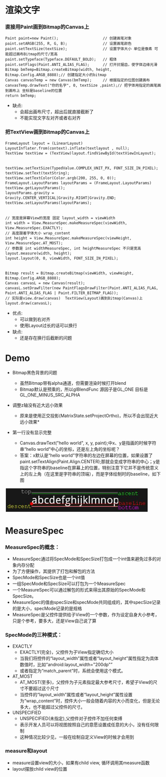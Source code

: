 # 渲染文字
### 直接用Paint画到Bitmap的Canvas上
```
Paint paint=new Paint();                    // 创建画笔对象
paint.setARGB(255, R, G, B);                // 设置画笔颜色
paint.setTextSize(textSize);                // 设置字体大小 单位是像素 可能超过画布Bitmap的尺寸/宽高
paint.setTypeface(Typeface.DEFAULT_BOLD);   // 粗体
paint.setFlags(Paint.ANTI_ALIAS_FLAG);      // 打开抗锯齿，使字体边缘光滑
Bitmap bmTemp=Bitmap.createBitmap(width, height, Bitmap.Config.ARGB_8888);// 创建指定大小的bitmap
Canvas canvasTemp = new Canvas(bmTemp);     // 根据指定的位图创建画布
canvasTemp.drawText("你的名字", 0, textSize ,paint);// 把字体用指定的画笔画到画布上 坐标是baseline的位置
return bmTemp;
```
* 缺点:
  * 会超出画布尺寸，超出后就直接截断了
  * 不能实现文字左对齐或者右对齐

### 把TextView画到Bitmap的Canvas上
```
FrameLayout layout = (LinearLayout) LayoutInflater.from(context).inflate(textlayout , null);
TextView textView = (TextView)layout.findViewById(textViewInLayout);


textView.setTextSize(TypedValue.COMPLEX_UNIT_PX, FONT_SIZE_IN_PIXEL);
textView.setText(textString);
textView.setTextColor(Color.argb(200, 255, 0, 0));
FrameLayout.LayoutParams layoutParams = (FrameLayout.LayoutParams) textView.getLayoutParams();
layoutParams.gravity = Gravity.CENTER_VERTICAL|Gravity.RIGHT|Gravity.END;
textView.setLayoutParams(layoutParams);


// 宽度是屏幕View的宽度 固定 layout_width = viewWidth
int width = View.MeasureSpec.makeMeasureSpec(viewWidth, View.MeasureSpec.EXACTLY); 
// 高度跟着字体大小 wrap_content
int height = View.MeasureSpec.makeMeasureSpec(viewHeight, View.MeasureSpec.AT_MOST);
// 参数是 int widthMeasureSpec, int heightMeasureSpec 不只是宽高
layout.measure(width, height); 
layout.layout(0, 0, viewWidth, FONT_SIZE_IN_PIXEL);


Bitmap result = Bitmap.createBitmap(viewWidth, viewHeight, Bitmap.Config.ARGB_8888); 
Canvas canvasL = new Canvas(result);
canvasL.setDrawFilter(new PaintFlagsDrawFilter(Paint.ANTI_ALIAS_FLAG,  Paint.ANTI_ALIAS_FLAG | Paint.FILTER_BITMAP_FLAG));
// 实际是view.draw(canvas)  TextView(Layout)画到Bitmap(Canvas)上
layout.draw(canvasL); 
```
* 优点:
  * 可以做到右对齐
  * 使用Layout过长的话可以换行
* 缺点:
  * 还是存在换行后截断的问题


# Demo
* Bitmap黑色背景的问题
  * 虽然Bitmap带有alpha通道，但需要渲染时候打开blend
  * Bitmap默认是预乘的，所以glBlendFunc 源因子是GL_ONE  目标是 GL_ONE_MINUS_SRC_ALPHA

* 调整z轴没有近大远小效果
  * 原来是使用正交投影(MatrixState.setProjectOrtho)，所以不会出现近大远小效果* 

* 第一行没有显示完整
  * Canvas.drawText("hello world", x, y, paint);中x、y是指画的时候字符串“hello world”中心的坐标，还是左上角的坐标呢？
  * 答案：x默认是“hello world”字符串的左边在屏幕的位置，如果设置了paint.setTextAlign(Paint.Align.CENTER);那就会变成字符串的中心；y是指这个字符串的baseline在屏幕上的位置，特别注意下它并不是传统意义上的左上角（在这里是字符串的顶端），而是字体绘制时的baseline，如下图
 
![base_line](baseline.png) 
 

# MeasureSpec

### MeasureSpec的概念：
* MeasureSpec通过将SpecMode和SpecSize打包成一个int值来避免过多的对象内存分配
* 为了方便操作，其提供了打包和解包的方法
* SpecMode和SpecSize也是一个int值
* 一组SpecMode和SpecSize可以打包为一个MeasureSpec
* 一个MeasureSpec可以通过解包的形式来得出其原始的SpecMode和SpecSize。
* MeasureSpec的值由specSize和specMode共同组成的，其中specSize记录的是大小，specMode记录的是规格
* MeasureSpec是父控件提供给子View的一个参数，作为设定自身大小参考，只是个参考，要多大，还是View自己说了算

### SpecMode的三种模式：
* EXACTLY
  * EXACTLY(完全)，父控件为子View指定确切大小
  * 当我们将控件的“layout_width”属性或者“layout_height”属性指定为具体数值时，比如“android:layout_width="200dp"”
  * 或者指定为“match_parent”时，系统会使用这个模式。
* AT_MOST
  * AT_MOST(至多)，父控件为子元素指定最大参考尺寸，希望子View的尺寸不要超过这个尺寸
  * 当控件的“layout_width”属性或者“layout_height”属性设置为“wrap_content”时，控件大小一般会随着内容的大小而变化，但是无论多大，也不能超过父控件的尺寸。
* UNSPECIFIED
  * UNSPECIFIED(未指定),父控件对子控件不加任何束缚
  * 表示开发人员可以将视图按照自己的意愿设置成任意的大小，没有任何限制
  * 这种情况比较少见，一般在绘制自定义View的时候才会用到

  
### measure和layout
* measure设置view的大小，如果有child view, 循环调用其measure函数
* layout摆放child view的位置



